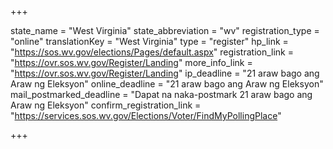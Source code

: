+++

state_name = "West Virginia"
state_abbreviation = "wv"
registration_type = "online"
translationKey = "West Virginia"
type = "register"
hp_link = "https://sos.wv.gov/elections/Pages/default.aspx"
registration_link = "https://ovr.sos.wv.gov/Register/Landing"
more_info_link = "https://ovr.sos.wv.gov/Register/Landing"
ip_deadline = "21 araw bago ang Araw ng Eleksyon"
online_deadline = "21 araw bago ang Araw ng Eleksyon"
mail_postmarked_deadline = "Dapat na naka-postmark  21 araw bago ang Araw ng Eleksyon"
confirm_registration_link = "https://services.sos.wv.gov/Elections/Voter/FindMyPollingPlace"

+++